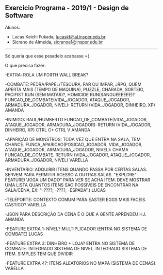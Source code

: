Exercício Programa - 2019/1 - Design de Software
------------------------------------------------

Alunos: 
- Lucas Keichi Fukada, lucaskf@al.insper.edu.br
- Sicrano de Almeida, sicranoa1@insper.edu.br

------------------------------------------------
Só queria que esse pesadelo acabasse =(

O que precisa fazer:

-EXTRA: ROLA UM FORTH WALL BREAK?

-COMBATE: PEDRA/PAPEL/TESOURA, PAR OU IMPAR, JRPG, QUEM APERTA MAIS (TEMPO DE MAQUINA), PUZZLE, CHARADA, SORTEIO, PACIFIST RUN (SEM MATAR)?, HOMICIDE RUN(SANGUEEEEEE)? FUNCAO_DE_COMBATE(VIDA_JOGADOR, ATAQUE_JOGADOR, ARMADURA_JOGADOR, NIVEL): RETURN (VIDA_JOGADOR, DINHEIRO, XP) AMANDA

-INIMIGO: RAUL/HUMBERTO FUNCAO_DE_COMBATE(VIDA_JOGADOR, ATAQUE_JOGADOR, ARMADURA_JOGADOR): RETURN (VIDA_JOGADOR, DINHEIRO, XP) CTRL C+ CTRL V AMANDA

-APARIÇÃO DE MONSTROS: TODA VEZ QUE ENTRA NA SALA, TEM CHANCE. FUNCA_APARICAO(POSICAO_JOGADOR, VIDA_JOGADOR, ATAQUE_JOGADOR, ARMADURA_JOGADOR, NIVEL): CHAMA FUNCAO_DE_COMBATE. RETURN (VIDA_JOGADOR, ATAQUE_JOGADOR, ARMADURA_JOGADOR, NIVEL) VARELLA

-INVENTARIO: ADQUIRIR ITENS QUANDO PASSA POR CERTAS SALAS. SERVEM PARA PERMITIR ACESSO A OUTRAS SALAS. "EXPLORE" FEATURE("JOGA UM DADO" PARA VER SE ACHA ITEM. DEVE MOSTRAR UMA LISTA QUANTOS ITENS SAO POSSIVEIS DE ENCONTRAR NA SALA/CENA, EX: "-????, -????, -ESPADA".) LUCAS

-TELEPORTE: CONTEXTO COMUM PARA EASTER EGGS MAIS FACEIS. CASTIGO? VARELLA

-JSON PARA DESCRIÇÃO DA CENA É O QUE A GENTE APRENDEU HJ. AMANDA

-FEATURE EXTRA 1: NÍVEL? MULTIPLICADOR (ENTRA NO SISTEMA DE COMBATE) LUCAS

-FEATURE EXTRA 3: DINHEIRO + LOJA? ENTRA NO SISTEMA DE COMBATE. INTEGRADO SISTEMA DE NIVEL. INTEGRADO SISTEMA DE ITEM. SIMPLES TEM QUE DIVIDIR 

-FEATURE EXTRA 4?: ITENS ALEATORIOS NO MAPA (SISTEMA DE CENAS). VARELLA
